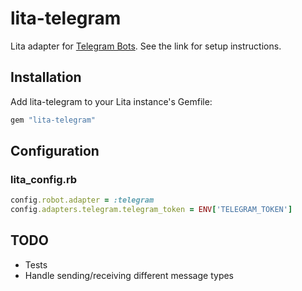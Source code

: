 # lita-telegram

Lita adapter for [Telegram Bots](https://core.telegram.org/bots). See the link for setup instructions.

## Installation

Add lita-telegram to your Lita instance's Gemfile:

``` ruby
gem "lita-telegram"
```

## Configuration

### lita_config.rb

```ruby
config.robot.adapter = :telegram
config.adapters.telegram.telegram_token = ENV['TELEGRAM_TOKEN']
```

## TODO

* Tests
* Handle sending/receiving different message types
